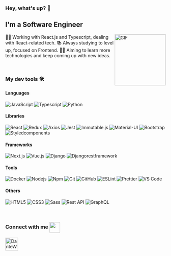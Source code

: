 ### Hey, what's up? 👋

## I'm a Software Engineer

<img align="right" alt="GIF" height="160px" src="https://c.tenor.com/AlUkiGkR2j8AAAAC/new-game-ahagon-umiko-programming.gif" />

👨‍💻 Working with React.js and Typescript, dealing with React-related tech.
📚 Always studying to level up, focused on Frontend.
💪🏼 Aiming to learn more technologies and keep coming up with new ideas.

<br />

### My dev tools 🛠 
#### Languages
![JavaScript](https://img.shields.io/badge/-JavaScript-F7DF1E?style=flat-square&logo=javascript&logoColor=ffffff)
![Typescript](http://img.shields.io/badge/-Typescript-3178C6?style=flat-square&logo=typescript&logoColor=ffffff)
![Python](http://img.shields.io/badge/-Python-3776AB?style=flat-square&logo=python&logoColor=ffffff)

#### Libraries
![React](https://img.shields.io/badge/-React-61DAFB?style=flat-square&logo=react&logoColor=ffffff)
![Redux](https://img.shields.io/badge/-Redux-764ABC?style=flat-square&logo=redux&logoColor=ffffff)
![Axios](https://img.shields.io/badge/-Axios-9F21DE?style=flat-square&logo=axios&logoColor=ffffff)
![Jest](https://img.shields.io/badge/-Jest-C21325?style=flat-square&logo=jest&logoColor=ffffff)
![Immutable.js](https://img.shields.io/badge/-Immutable.js-DE3B21?style=flat-square&logo=immutable&logoColor=ffffff)
![Material-UI](https://img.shields.io/badge/-MUI-007FFF?style=flat-square&logo=mui&logoColor=ffffff)
![Bootstrap](https://img.shields.io/badge/-Bootstrap-563D7C?style=flat-square&logo=Bootstrap&logoColor=ffffff)
![Styledcomponents](https://img.shields.io/badge/-Styled&nbsp;components-DB7093?style=flat-square&logo=styled-components&logoColor=ffffff)

#### Frameworks
![Next.js](https://img.shields.io/badge/-Next.js-000000?style=flat-square&logo=Next.js&logoColor=ffffff)
![Vue.js](https://img.shields.io/badge/-Vue.js-4FC08D?style=flat-square&logo=Vue.js&logoColor=ffffff)
![Django](https://img.shields.io/badge/-Django-092E20?style=flat-square&logo=Django&logoColor=ffffff)
![Djangorestframework](https://img.shields.io/badge/-Django&nbsp;REST&nbsp;Framework-8C1111?style=flat-square&logo=Django-rest-framework&logoColor=ffffff)

#### Tools
![Docker](https://img.shields.io/badge/-Docker-2496ED?style=flat-square&logo=docker&logoColor=ffffff)
![Nodejs](https://img.shields.io/badge/-Nodejs-339933?style=flat-square&logo=Node.js&logoColor=ffffff)
![Npm](https://img.shields.io/badge/-npm-CB3837?style=flat-square&logo=npm&logoColor=ffffff)
![Git](https://img.shields.io/badge/-Git-%23F05032?style=flat-square&logo=git&logoColor=%23ffffff)
![GitHub](https://img.shields.io/badge/-GitHub-181717?style=flat-square&logo=github&logoColor=ffffff)
![ESLint](https://img.shields.io/badge/-ESLint-4B32C3?style=flat-square&logo=ESLint&logoColor=ffffff)
![Prettier](https://img.shields.io/badge/-Prettier-F7B93E?style=flat-square&logo=Prettier&logoColor=ffffff)
![VS Code](http://img.shields.io/badge/-VS%20Code-007ACC?style=flat-square&logo=visual-studio-code&logoColor=ffffff)

#### Others
![HTML5](https://img.shields.io/badge/-HTML5-%23E44D27?style=flat-square&logo=html5&logoColor=ffffff)
![CSS3](https://img.shields.io/badge/-CSS3-%231572B6?style=flat-square&logo=css3&logoColor=ffffff)
![Sass](https://img.shields.io/badge/-Sass-%23CC6699?style=flat-square&logo=sass&logoColor=ffffff)
![Rest API](https://img.shields.io/badge/-RestAPI-1B4872?style=flat-square&logo=restapi&logoColor=ffffff)
![GraphQL](https://img.shields.io/badge/-GraphQL-e10098?style=flat-square&logo=graphql&logoColor=ffffff)




<!-- ## &#x1f4c8; GitHub Stats <img align="right" src="http://estruyf-github.azurewebsites.net/api/VisitorHit?user=DanteWaker&repo=Bgstatic&countColorcountColor&countColor=%237B1E7B"/> -->

<!-- <br />

<div align="center">
<a href="https://github.com/DanteWaker">
  <img align="center" height="180em" src="https://github-readme-stats.vercel.app/api/top-langs/?username=DanteWaker&hide=css,hack&title_color=ffffff&text_color=c9cacc&icon_color=2bbc8a&bg_color=1d1f21&layout=compact" />

<img align="center" height="180em" src="https://github-readme-stats.vercel.app/api?username=DanteWaker&show_icons=true&line_height=27&count_private=true&&theme=radical" alt="Dantes's GitHub Stats" />
</a>
</div>

<br /> -->
<br />

### Connect with me <img align="center" src="https://github.com/rajput2107/rajput2107/blob/master/Assets/Handshake.gif" height="33px" />

[<img align="left" alt="DanteWaker | LinkedIn" width="40px" height="40px" src="https://cliply.co/wp-content/uploads/2021/02/372102050_LINKEDIN_ICON_TRANSPARENT_1080.gif" />][linkedin]
  


[instagram]: https://www.instagram.com/denner.jd/
[linkedin]: https://www.linkedin.com/in/josedenner/
[twitter]: https://twitter.com/Dante_Waker/
[gmail]: josedenner.na@gmail.com


